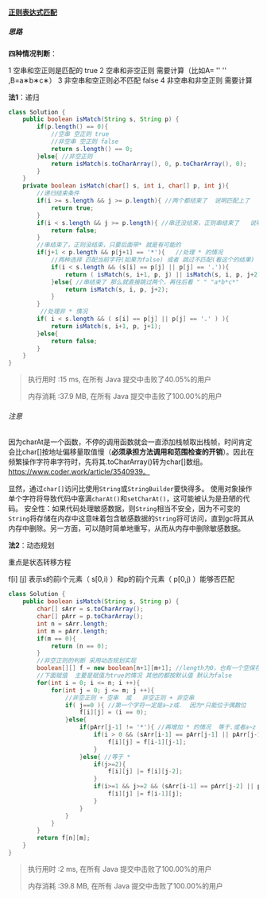 #### [正则表达式匹配](https://leetcode-cn.com/problems/zheng-ze-biao-da-shi-pi-pei-lcof/)

##### 思路

**四种情况判断**：

1 空串和空正则是匹配的  true
2 空串和非空正则  需要计算（比如A= '' '' ,B=a∗b∗c∗）
3 非空串和空正则必不匹配  false
4 非空串和非空正则  需要计算

**法1**：递归

```java
class Solution {
    public boolean isMatch(String s, String p) {
        if(p.length() == 0){
            //空串 空正则 true
            //非空串 空正则 false
            return s.length() == 0;
        }else{ //非空正则
            return isMatch(s.toCharArray(), 0, p.toCharArray(), 0);
        }
    }
    private boolean isMatch(char[] s, int i, char[] p, int j){
        //递归结束条件
        if(i >= s.length && j >= p.length){ //两个都结束了  说明匹配上了
            return true;
        }
        if(i < s.length && j >= p.length){ //串还没结束，正则串结束了   说明不能匹配了
            return false;
        }
        //串结束了，正则没结束，只要后面带* 就是有可能的
        if(j+1 < p.length && p[j+1] == '*'){   //处理 * 的情况
            //两种选择 匹配当前字符(如果为false) 或者 跳过不匹配(看这个的结果)
            if(i < s.length && (s[i] == p[j] || p[j] == '.')){
                return ( isMatch(s, i+1, p, j) || isMatch(s, i, p, j+2) );
            }else{ //串结束了 那么就直接跳过两个，再往后看 " " "a*b*c*"
                return isMatch(s, i, p, j+2);
            }
        }
         //处理非 * 情况
        if( i < s.length && ( s[i] == p[j] || p[j] == '.' ) ){
            return isMatch(s, i+1, p, j+1);
        }else{
            return false;
        } 
    }
}
```

> 执行用时 :15 ms, 在所有 Java 提交中击败了40.05%的用户
>
> 内存消耗 :37.9 MB, 在所有 Java 提交中击败了100.00%的用户

###### 注意

因为charAt是一个函数，不停的调用函数就会一直添加栈帧取出栈帧，时间肯定会比char[]按地址偏移量取值慢（**必须承担方法调用和范围检查的开销**）。因此在频繁操作字符串字符时，先将其.toCharArray()转为char[]数组。https://www.coder.work/article/3540939。

显然，通过`char[]`访问比使用`String`或`StringBuilder`要快得多。
使用对象操作单个字符将导致代码中塞满`charAt()`和`setCharAt()`，这可能被认为是丑陋的代码。
安全性：如果代码处理敏感数据，则`String`相当不安全，因为不可变的`String`将存储在内存中这意味着包含敏感数据的`String`将可访问，直到gc将其从内存中删除。另一方面，可以随时简单地重写，从而从内存中删除敏感数据。

**法2**：动态规划

重点是状态转移方程

f[i] [j] 表示s的前i个元素（ s[0,i) ）和p的前j个元素（ p[0,j) ）能够否匹配

```java
class Solution {
    public boolean isMatch(String s, String p) {
        char[] sArr = s.toCharArray();
        char[] pArr = p.toCharArray();
        int n = sArr.length;
        int m = pArr.length;
        if(m == 0){
            return (n == 0);
        }
        //非空正则的判断 采用动态规划实现
        boolean[][] f = new boolean[n+1][m+1]; //length为0，也有一个空保存一个值
        //下面赋值  主要是赋值为true的情况 其他的都按默认值 默认为false
        for(int i = 0; i <= n; i ++){
            for(int j = 0; j <= m; j ++){
                //非空正则 + 空串  或   非空正则 + 非空串
                if( j==0 ){ //第一个字符一定是a~z或.  因为*只能位于偶数位
                    f[i][j] = (i == 0);
                }else{
                    if(pArr[j-1] != '*'){ //再增加 * 的情况  等于.或者a~z
                        if(i > 0 && (sArr[i-1] == pArr[j-1] || pArr[j-1] == '.')){ //
                            f[i][j] = f[i-1][j-1];
                        }
                    }else{ //等于 * 
                        if(j>=2){
                            f[i][j] |= f[i][j-2];
                        }
                        if(i>=1 && j>=2 && (sArr[i-1] == pArr[j-2] || pArr[j-2] == '.')){
                            f[i][j] |= f[i-1][j];
                        }
                    }
                }        
            }
        }
        return f[n][m];
    }
}
```

> 执行用时 :2 ms, 在所有 Java 提交中击败了100.00%的用户
>
> 内存消耗 :39.8 MB, 在所有 Java 提交中击败了100.00%的用户

